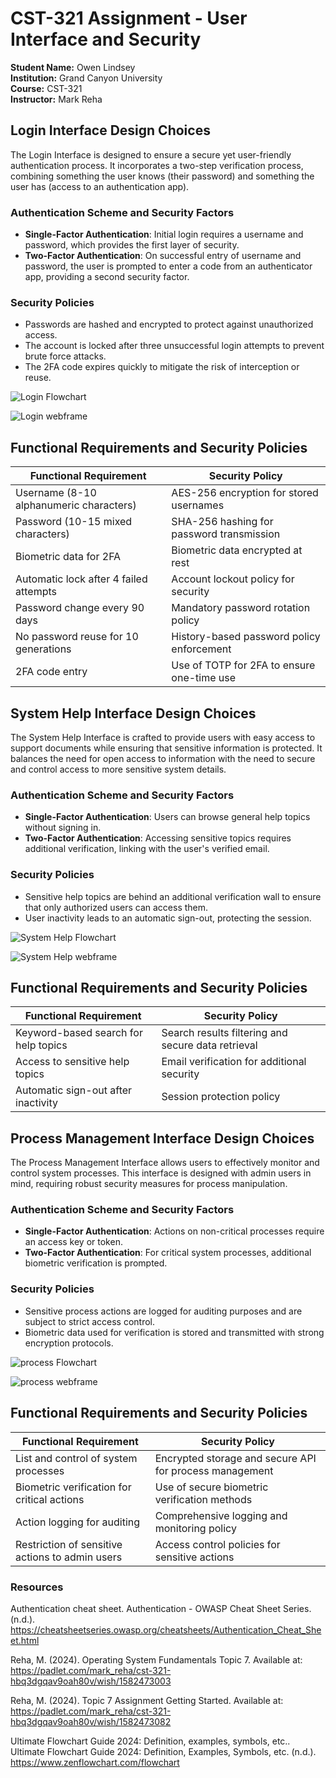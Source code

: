 # CST-321 Assignment - User Interface and Security 
**Student Name:** Owen Lindsey  
**Institution:** Grand Canyon University  
**Course:** CST-321  
**Instructor:** Mark Reha  


## Login Interface Design Choices

The Login Interface is designed to ensure a secure yet user-friendly authentication process. It incorporates a two-step verification process, combining something the user knows (their password) and something the user has (access to an authentication app). 

### Authentication Scheme and Security Factors
- **Single-Factor Authentication**: Initial login requires a username and password, which provides the first layer of security.
- **Two-Factor Authentication**: On successful entry of username and password, the user is prompted to enter a code from an authenticator app, providing a second security factor.

### Security Policies
- Passwords are hashed and encrypted to protect against unauthorized access.
- The account is locked after three unsuccessful login attempts to prevent brute force attacks.
- The 2FA code expires quickly to mitigate the risk of interception or reuse.

![Login Flowchart](https://github.com/omniV1/CST-321/blob/main/Documentation/Topic7/screenshots/loginInterfaceFlowchart.drawio.png)

![Login webframe](https://github.com/omniV1/CST-321/blob/main/Documentation/Topic7/screenshots/loginInterface.drawio.png)


## Functional Requirements and Security Policies

| Functional Requirement                 | Security Policy                              |
|----------------------------------------|----------------------------------------------|
| Username (8-10 alphanumeric characters) | AES-256 encryption for stored usernames      |
| Password (10-15 mixed characters)      | SHA-256 hashing for password transmission    |
| Biometric data for 2FA                 | Biometric data encrypted at rest             |
| Automatic lock after 4 failed attempts | Account lockout policy for security          |
| Password change every 90 days          | Mandatory password rotation policy           |
| No password reuse for 10 generations   | History-based password policy enforcement    |
| 2FA code entry                         | Use of TOTP for 2FA to ensure one-time use   |


## System Help Interface Design Choices

The System Help Interface is crafted to provide users with easy access to support documents while ensuring that sensitive information is protected. It balances the need for open access to information with the need to secure and control access to more sensitive system details.

### Authentication Scheme and Security Factors
- **Single-Factor Authentication**: Users can browse general help topics without signing in.
- **Two-Factor Authentication**: Accessing sensitive topics requires additional verification, linking with the user's verified email.

### Security Policies
- Sensitive help topics are behind an additional verification wall to ensure that only authorized users can access them.
- User inactivity leads to an automatic sign-out, protecting the session.

![System Help Flowchart](https://github.com/omniV1/CST-321/blob/main/Documentation/Topic7/screenshots/SysHelpFlowchart.drawio.png)

![System Help webframe](https://github.com/omniV1/CST-321/blob/main/Documentation/Topic7/screenshots/SystemHelp.drawio.png)


## Functional Requirements and Security Policies

| Functional Requirement                 | Security Policy                                   |
|----------------------------------------|---------------------------------------------------|
| Keyword-based search for help topics   | Search results filtering and secure data retrieval |
| Access to sensitive help topics        | Email verification for additional security         |
| Automatic sign-out after inactivity    | Session protection policy                          |



## Process Management Interface Design Choices

The Process Management Interface allows users to effectively monitor and control system processes. This interface is designed with admin users in mind, requiring robust security measures for process manipulation.

### Authentication Scheme and Security Factors
- **Single-Factor Authentication**: Actions on non-critical processes require an access key or token.
- **Two-Factor Authentication**: For critical system processes, additional biometric verification is prompted.

### Security Policies
- Sensitive process actions are logged for auditing purposes and are subject to strict access control.
- Biometric data used for verification is stored and transmitted with strong encryption protocols.

![process Flowchart](https://github.com/omniV1/CST-321/blob/main/Documentation/Topic7/screenshots/processFlowchart.drawio.png)

![process webframe](https://github.com/omniV1/CST-321/blob/main/Documentation/Topic7/screenshots/ProcessManager.drawio.png
)

## Functional Requirements and Security Policies

| Functional Requirement                   | Security Policy                                 |
|------------------------------------------|-------------------------------------------------|
| List and control of system processes     | Encrypted storage and secure API for process management |
| Biometric verification for critical actions | Use of secure biometric verification methods    |
| Action logging for auditing              | Comprehensive logging and monitoring policy    |
| Restriction of sensitive actions to admin users | Access control policies for sensitive actions |


### Resources

Authentication cheat sheet. Authentication - OWASP Cheat Sheet Series. (n.d.). https://cheatsheetseries.owasp.org/cheatsheets/Authentication_Cheat_Sheet.html 

Reha, M. (2024). Operating System Fundamentals Topic 7. Available at: https://padlet.com/mark_reha/cst-321-hbq3dgqav9oah80v/wish/1582473003

Reha, M. (2024). Topic 7 Assignment Getting Started.  Available at: https://padlet.com/mark_reha/cst-321-hbq3dgqav9oah80v/wish/1582473082

Ultimate Flowchart Guide 2024: Definition, examples, symbols, etc.. Ultimate Flowchart Guide 2024: Definition, Examples, Symbols, etc. (n.d.). https://www.zenflowchart.com/flowchart 
